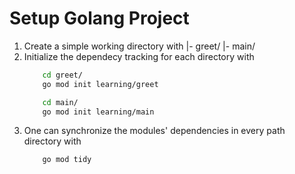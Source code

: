 # Setup Golang Project
1.  Create a simple working directory with
    |-  greet/
    |-  main/
2.  Initialize the dependecy tracking for each directory with
    ```bash
        cd greet/
        go mod init learning/greet
    ```
    ```bash
        cd main/
        go mod init learning/main
    ```
3.  One can synchronize the modules' dependencies in every path directory with
    ```bash
        go mod tidy
    ```
